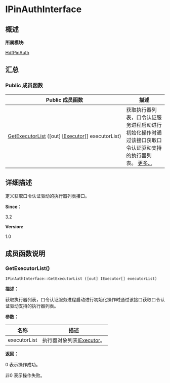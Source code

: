 # IPinAuthInterface


## **概述**

**所属模块:**

[HdfPinAuth](_hdf_pin_auth.md)


## **汇总**


### Public 成员函数

  | Public&nbsp;成员函数 | 描述 | 
| -------- | -------- |
| [GetExecutorList](#getexecutorlist)&nbsp;([out]&nbsp;[IExecutor](interface_i_pin_executor.md)[]&nbsp;executorList) | 获取执行器列表，口令认证服务进程启动进行初始化操作时通过该接口获取口令认证驱动支持的执行器列表。&nbsp;[更多...](#getexecutorlist) | 


## **详细描述**

定义获取口令认证驱动的执行器列表接口。

**Since：**

3.2

**Version:**

1.0


## **成员函数说明**


### GetExecutorList()

  
```
IPinAuthInterface::GetExecutorList ([out] IExecutor[] executorList)
```

**描述：**

获取执行器列表，口令认证服务进程启动进行初始化操作时通过该接口获取口令认证驱动支持的执行器列表。

**参数：**

  | 名称 | 描述 | 
| -------- | -------- |
| executorList | 执行器对象列表[IExecutor](interface_i_pin_executor.md)。 | 

**返回：**

0 表示操作成功。

非0 表示操作失败。
